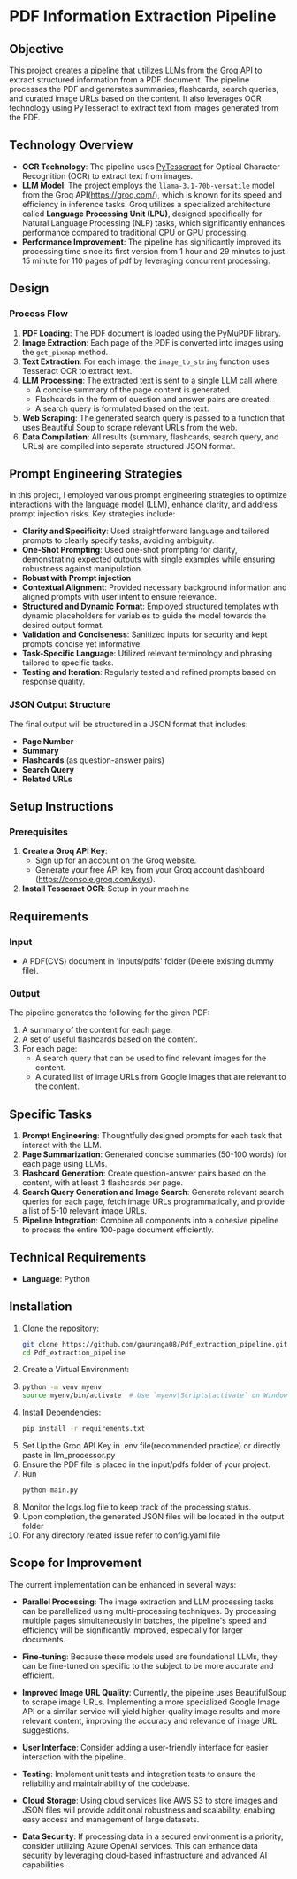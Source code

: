 # PDF Information Extraction Pipeline

## Objective

This project creates a pipeline that utilizes LLMs from the Groq API to extract structured information from a PDF document. The pipeline processes the PDF and generates summaries, flashcards, search queries, and curated image URLs based on the content. It also leverages OCR technology using PyTesseract to extract text from images generated from the PDF.

## Technology Overview

- **OCR Technology**: The pipeline uses [PyTesseract](https://pypi.org/project/pytesseract/) for Optical Character Recognition (OCR) to extract text from images.
- **LLM Model**: The project employs the `llama-3.1-70b-versatile` model from the Groq API(https://groq.com/), which is known for its speed and efficiency in inference tasks. Groq utilizes a specialized architecture called **Language Processing Unit (LPU)**, designed specifically for Natural Language Processing (NLP) tasks, which significantly enhances performance compared to traditional CPU or GPU processing.
- **Performance Improvement**: The pipeline has significantly improved its processing time since its first version from 1 hour and 29 minutes to just 15 minute for 110 pages of pdf by leveraging concurrent processing. 

## Design

### Process Flow
1. **PDF Loading**: The PDF document is loaded using the PyMuPDF library.
2. **Image Extraction**: Each page of the PDF is converted into images using the `get_pixmap` method.
3. **Text Extraction**: For each image, the `image_to_string` function uses Tesseract OCR to extract text.
4. **LLM Processing**: The extracted text is sent to a single LLM call where:
   - A concise summary of the page content is generated.
   - Flashcards in the form of question and answer pairs are created.
   - A search query is formulated based on the text.
5. **Web Scraping**: The generated search query is passed to a function that uses Beautiful Soup to scrape relevant URLs from the web.
6. **Data Compilation**: All results (summary, flashcards, search query, and URLs) are compiled into seperate structured JSON format.
## Prompt Engineering Strategies
In this project, I employed various prompt engineering strategies to optimize interactions with the language model (LLM), enhance clarity, and address prompt injection risks. Key strategies include:

- **Clarity and Specificity**: Used straightforward language and tailored prompts to clearly specify tasks, avoiding ambiguity.
- **One-Shot Prompting**: Used one-shot prompting for clarity, demonstrating expected outputs with single examples while ensuring robustness against manipulation.
- **Robust with Prompt injection** 
- **Contextual Alignment**: Provided necessary background information and aligned prompts with user intent to ensure relevance.
- **Structured and Dynamic Format**: Employed structured templates with dynamic placeholders for variables to guide the model towards the desired output format.
- **Validation and Conciseness**: Sanitized inputs for security and kept prompts concise yet informative.
- **Task-Specific Language**: Utilized relevant terminology and phrasing tailored to specific tasks.
- **Testing and Iteration**: Regularly tested and refined prompts based on response quality.


### JSON Output Structure
The final output will be structured in a JSON format that includes:
- **Page Number**
- **Summary**
- **Flashcards** (as question-answer pairs)
- **Search Query**
- **Related URLs**

## Setup Instructions

### Prerequisites

1. **Create a Groq API Key**: 
   - Sign up for an account on the Groq website.
   - Generate your free API key from your Groq account dashboard (https://console.groq.com/keys).
2. **Install Tesseract OCR**: Setup in your machine

## Requirements

### Input

- A PDF(CVS) document in 'inputs/pdfs' folder (Delete existing dummy file).

### Output

The pipeline generates the following for the given PDF:

1. A summary of the content for each page.
2. A set of useful flashcards based on the content.
3. For each page:
   - A search query that can be used to find relevant images for the content.
   - A curated list of image URLs from Google Images that are relevant to the content.

## Specific Tasks

1. **Prompt Engineering**: Thoughtfully designed prompts for each task that interact with the LLM.
2. **Page Summarization**: Generated concise summaries (50-100 words) for each page using LLMs.
3. **Flashcard Generation**: Create question-answer pairs based on the content, with at least 3 flashcards per page.
4. **Search Query Generation and Image Search**: Generate relevant search queries for each page, fetch image URLs programmatically, and provide a list of 5-10 relevant image URLs.
5. **Pipeline Integration**: Combine all components into a cohesive pipeline to process the entire 100-page document efficiently.

## Technical Requirements

- **Language**: Python
  
## Installation

1. Clone the repository:
   ```bash
   git clone https://github.com/gauranga08/Pdf_extraction_pipeline.git
   cd Pdf_extraction_pipeline

2. Create a Virtual Environment:
3. ```bash
   python -m venv myenv
   source myenv/bin/activate  # Use `myenv\Scripts\activate` on Windows
4. Install Dependencies:
   ```bash
   pip install -r requirements.txt
6. Set Up the Groq API Key in .env file(recommended practice) or directly paste in llm_processor.py
7. Ensure the PDF file is placed in the input/pdfs folder of your project.
8. Run
   ```bash
   python main.py
10. Monitor the logs.log file to keep track of the processing status.
11. Upon completion, the generated JSON files will be located in the output folder
12. For any directory related issue refer to config.yaml file



## Scope for Improvement

The current implementation can be enhanced in several ways:

- **Parallel Processing**: The image extraction and LLM processing tasks can be parallelized using multi-processing techniques. By processing multiple pages simultaneously in batches, the pipeline's speed and efficiency will be significantly improved, especially for larger documents.
- **Fine-tuning**: Because these models used are foundational LLMs, they can be fine-tuned on specific to the subject to be more accurate and efficient.
- **Improved Image URL Quality**: Currently, the pipeline uses BeautifulSoup to scrape image URLs. Implementing a more specialized Google Image API or a similar service will yield higher-quality image results and more relevant content, improving the accuracy and relevance of image URL suggestions.
- **User Interface**: Consider adding a user-friendly interface for easier interaction with the pipeline.

- **Testing**: Implement unit tests and integration tests to ensure the reliability and maintainability of the codebase.

- **Cloud Storage**: Using cloud services like AWS S3 to store images and JSON files will provide additional robustness and scalability, enabling easy access and management of large datasets.

- **Data Security**: If processing data in a secured environment is a priority, consider utilizing Azure OpenAI services. This can enhance data security by leveraging cloud-based infrastructure and advanced AI capabilities.






